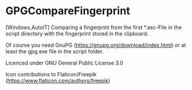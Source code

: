 # GPGCompareFingerprint
[Windows,AutoIT] Comparing a fingerprint from the first *.asc-File in the script directory with the fingerprint stored in the clipboard.

Of course you need GnuPG (https://gnupg.org/download/index.html) or at least the gpg.exe file in the script folder.

Licenced under GNU General Public License 3.0

Icon contributions to Flaticon/Freepik (https://www.flaticon.com/authors/freepik)
